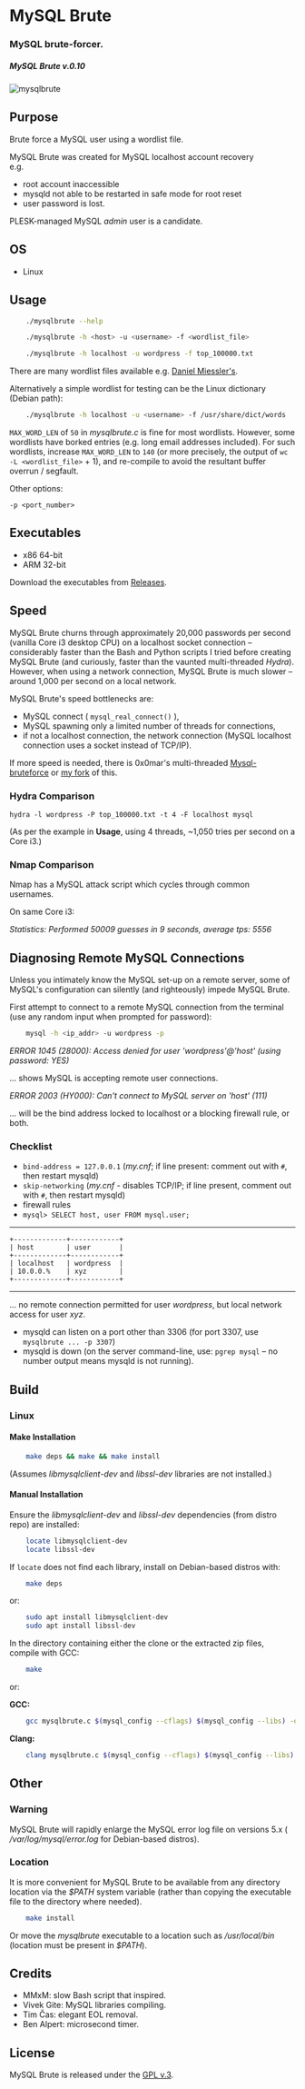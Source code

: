 
# MySQL Brute

### MySQL brute-forcer.

##### MySQL Brute v.0.10


[1]: https://tinram.github.io/images/mysqlbrute.png
![mysqlbrute][1]


## Purpose

Brute force a MySQL user using a wordlist file.

MySQL Brute was created for MySQL localhost account recovery  
e.g.

+ root account inaccessible
+ mysqld not able to be restarted in safe mode for root reset
+ user password is lost.

PLESK-managed MySQL *admin* user is a candidate.


## OS

+ Linux


## Usage

```bash
    ./mysqlbrute --help

    ./mysqlbrute -h <host> -u <username> -f <wordlist_file>

    ./mysqlbrute -h localhost -u wordpress -f top_100000.txt
```

There are many wordlist files available e.g. [Daniel Miessler's](https://github.com/danielmiessler/SecLists/tree/master/Passwords).

Alternatively a simple wordlist for testing can be the Linux dictionary (Debian path):

```bash
    ./mysqlbrute -h localhost -u <username> -f /usr/share/dict/words
```

`MAX_WORD_LEN` of `50` in *mysqlbrute.c* is fine for most wordlists. However, some wordlists have borked entries (e.g. long email addresses included). For such wordlists, increase `MAX_WORD_LEN` to `140` (or more precisely, the output of `wc -L <wordlist_file>` + 1), and re-compile to avoid the resultant buffer overrun / segfault.

Other options:

    -p <port_number>


## Executables

+ x86 64-bit
+ ARM 32-bit

Download the executables from [Releases](https://github.com/Tinram/MySQL-Brute/releases/latest).


## Speed

MySQL Brute churns through approximately 20,000 passwords per second (vanilla Core i3 desktop CPU) on a localhost socket connection &ndash; considerably faster than the Bash and Python scripts I tried before creating MySQL Brute (and curiously, faster than the vaunted multi-threaded *Hydra*). However, when using a network connection, MySQL Brute is much slower &ndash; around 1,000 per second on a local network.

MySQL Brute's speed bottlenecks are:

+ MySQL connect ( `mysql_real_connect()` ),
+ MySQL spawning only a limited number of threads for connections,
+ if not a localhost connection, the network connection (MySQL localhost connection uses a socket instead of TCP/IP).

If more speed is needed, there is 0x0mar's multi-threaded [Mysql-bruteforce](https://github.com/0x0mar/Mysql-bruteforce) or [my fork](https://github.com/Tinram/Mysql-bruteforce) of this.


### Hydra Comparison

    hydra -l wordpress -P top_100000.txt -t 4 -F localhost mysql

(As per the example in **Usage**, using 4 threads, ~1,050 tries per second on a Core i3.)

### Nmap Comparison

Nmap has a MySQL attack script which cycles through common usernames.

On same Core i3:

*Statistics: Performed 50009 guesses in 9 seconds, average tps: 5556*


## Diagnosing Remote MySQL Connections

Unless you intimately know the MySQL set-up on a remote server, some of MySQL's configuration can silently (and righteously) impede MySQL Brute.

First attempt to connect to a remote MySQL connection from the terminal (use any random input when prompted for password):

```bash
    mysql -h <ip_addr> -u wordpress -p
```

*ERROR 1045 (28000): Access denied for user 'wordpress'@'host' (using password: YES)*

... shows MySQL is accepting remote user connections.

*ERROR 2003 (HY000): Can't connect to MySQL server on 'host' (111)*

... will be the bind address locked to localhost or a blocking firewall rule, or both.

### Checklist

+ `bind-address = 127.0.0.1` (*my.cnf*; if line present: comment out with `#`, then restart mysqld)
+ `skip-networking` (*my.cnf* - disables TCP/IP; if line present, comment out with `#`, then restart mysqld)
+ firewall rules
+ `mysql> SELECT host, user FROM mysql.user;`

---
    +-------------+------------+
    | host        | user       |
    +-------------+------------+
    | localhost   | wordpress  |
    | 10.0.0.%    | xyz        |
    +-------------+------------+
---
... no remote connection permitted for user *wordpress*, but local network access for user *xyz*.

+ mysqld can listen on a port other than 3306 (for port 3307, use `mysqlbrute ... -p 3307`)
+ mysqld is down (on the server command-line, use: `pgrep mysql` &ndash; no number output means mysqld is not running).


## Build

### Linux


#### Make Installation

```bash
    make deps && make && make install
```

(Assumes *libmysqlclient-dev* and *libssl-dev* libraries are not installed.)


#### Manual Installation

Ensure the *libmysqlclient-dev* and *libssl-dev* dependencies (from distro repo) are installed:

```bash
    locate libmysqlclient-dev
    locate libssl-dev
```

If `locate` does not find each library, install on Debian-based distros with:

```bash
    make deps
```

or:

```bash
    sudo apt install libmysqlclient-dev
    sudo apt install libssl-dev
```

In the directory containing either the clone or the extracted zip files, compile with GCC:

```bash
    make
```

or:

**GCC:**

```bash
    gcc mysqlbrute.c $(mysql_config --cflags) $(mysql_config --libs) -o mysqlbrute -Ofast -Wall -Wextra -Wuninitialized -Wunused -Werror -std=gnu99 -s
```

**Clang:**

```bash
    clang mysqlbrute.c $(mysql_config --cflags) $(mysql_config --libs) -o mysqlbrute -O3 -Wall -Wextra -Wuninitialized -Wunused -Werror -std=gnu99 -s
```


## Other

### Warning

MySQL Brute will rapidly enlarge the MySQL error log file on versions 5.x ( */var/log/mysql/error.log* for Debian-based distros).

### Location

It is more convenient for MySQL Brute to be available from any directory location via the *$PATH* system variable (rather than copying the executable file to the directory where needed).

```bash
    make install
```

Or move the *mysqlbrute* executable to a location such as */usr/local/bin* (location must be present in *$PATH*).


## Credits

+ MMxM: slow Bash script that inspired.
+ Vivek Gite: MySQL libraries compiling.
+ Tim Čas: elegant EOL removal.
+ Ben Alpert: microsecond timer.


## License

MySQL Brute is released under the [GPL v.3](https://www.gnu.org/licenses/gpl-3.0.html).
